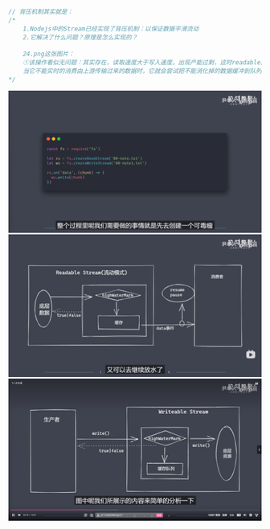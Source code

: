 ```js
// 背压机制其实就是：
/* 
    1.Nodejs中的Stream已经实现了背压机制：以保证数据平滑流动
    2.它解决了什么问题？原理是怎么实现的？

    24.png这张图片：
    ①该操作看似无问题：其实存在，读取速度大于写入速度。出现产能过剩，这时readable内部维护了一个队列。
    当它不能实时的消费由上游传输过来的数据时，它就会尝试把不能消化掉的数据缓冲到队列中。但是这个队列也是有大小的。如果不去实现一个背压机制，很有可能出现 内存溢出、GC频繁调用、其他进程变慢
*/
```
![alt text](image-24.png)
![背压实现原理](image-25.png)
![消费者是如何告诉生产者暂停的](image-26.png)
